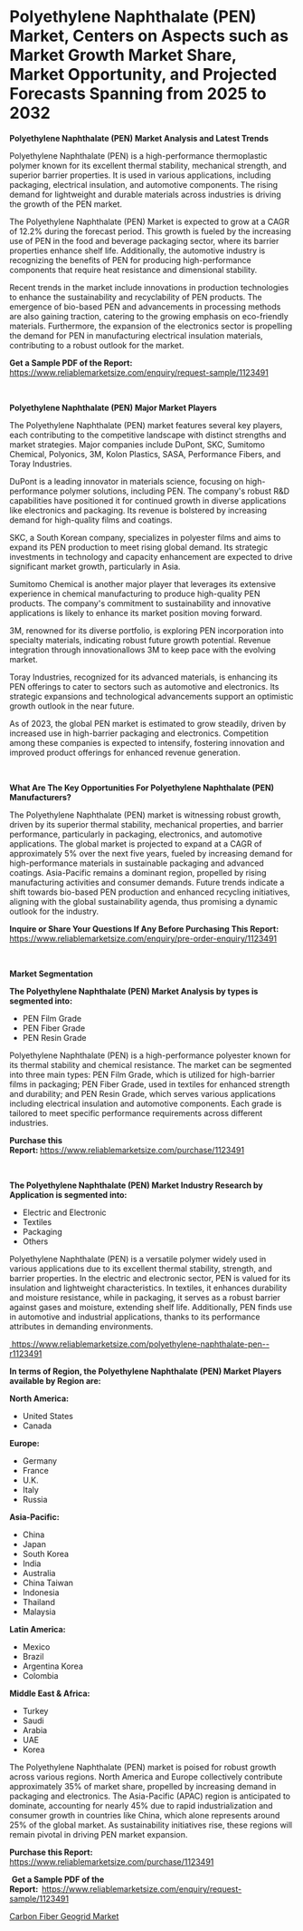 <p><h1>Polyethylene Naphthalate (PEN) Market, Centers on Aspects such as Market Growth Market Share, Market Opportunity, and Projected Forecasts Spanning from 2025 to 2032</h1></p><p><strong>Polyethylene Naphthalate (PEN) Market Analysis and Latest Trends</strong></p>
<p><p>Polyethylene Naphthalate (PEN) is a high-performance thermoplastic polymer known for its excellent thermal stability, mechanical strength, and superior barrier properties. It is used in various applications, including packaging, electrical insulation, and automotive components. The rising demand for lightweight and durable materials across industries is driving the growth of the PEN market.</p><p>The Polyethylene Naphthalate (PEN) Market is expected to grow at a CAGR of 12.2% during the forecast period. This growth is fueled by the increasing use of PEN in the food and beverage packaging sector, where its barrier properties enhance shelf life. Additionally, the automotive industry is recognizing the benefits of PEN for producing high-performance components that require heat resistance and dimensional stability.</p><p>Recent trends in the market include innovations in production technologies to enhance the sustainability and recyclability of PEN products. The emergence of bio-based PEN and advancements in processing methods are also gaining traction, catering to the growing emphasis on eco-friendly materials. Furthermore, the expansion of the electronics sector is propelling the demand for PEN in manufacturing electrical insulation materials, contributing to a robust outlook for the market.</p></p>
<p><strong>Get a Sample PDF of the Report:&nbsp;</strong> <a href="https://www.reliablemarketsize.com/enquiry/request-sample/1123491?utm_campaign=2946&utm_medium=2&utm_source=Github&utm_content=ia&utm_term=04042025&utm_id=polyethylene-naphthalate-pen">https://www.reliablemarketsize.com/enquiry/request-sample/1123491</a></p>
<p>&nbsp;</p>
<p><strong>Polyethylene Naphthalate (PEN) Major Market Players</strong></p>
<p><p>The Polyethylene Naphthalate (PEN) market features several key players, each contributing to the competitive landscape with distinct strengths and market strategies. Major companies include DuPont, SKC, Sumitomo Chemical, Polyonics, 3M, Kolon Plastics, SASA, Performance Fibers, and Toray Industries.</p><p>DuPont is a leading innovator in materials science, focusing on high-performance polymer solutions, including PEN. The company's robust R&D capabilities have positioned it for continued growth in diverse applications like electronics and packaging. Its revenue is bolstered by increasing demand for high-quality films and coatings.</p><p>SKC, a South Korean company, specializes in polyester films and aims to expand its PEN production to meet rising global demand. Its strategic investments in technology and capacity enhancement are expected to drive significant market growth, particularly in Asia.</p><p>Sumitomo Chemical is another major player that leverages its extensive experience in chemical manufacturing to produce high-quality PEN products. The company's commitment to sustainability and innovative applications is likely to enhance its market position moving forward.</p><p>3M, renowned for its diverse portfolio, is exploring PEN incorporation into specialty materials, indicating robust future growth potential. Revenue integration through innovationallows 3M to keep pace with the evolving market.</p><p>Toray Industries, recognized for its advanced materials, is enhancing its PEN offerings to cater to sectors such as automotive and electronics. Its strategic expansions and technological advancements support an optimistic growth outlook in the near future.</p><p>As of 2023, the global PEN market is estimated to grow steadily, driven by increased use in high-barrier packaging and electronics. Competition among these companies is expected to intensify, fostering innovation and improved product offerings for enhanced revenue generation.</p></p>
<p>&nbsp;</p>
<p><strong>What Are The Key Opportunities For Polyethylene Naphthalate (PEN) Manufacturers?</strong></p>
<p><p>The Polyethylene Naphthalate (PEN) market is witnessing robust growth, driven by its superior thermal stability, mechanical properties, and barrier performance, particularly in packaging, electronics, and automotive applications. The global market is projected to expand at a CAGR of approximately 5% over the next five years, fueled by increasing demand for high-performance materials in sustainable packaging and advanced coatings. Asia-Pacific remains a dominant region, propelled by rising manufacturing activities and consumer demands. Future trends indicate a shift towards bio-based PEN production and enhanced recycling initiatives, aligning with the global sustainability agenda, thus promising a dynamic outlook for the industry.</p></p>
<p><strong>Inquire or Share Your Questions If Any Before Purchasing This Report:</strong> <a href="https://www.reliablemarketsize.com/enquiry/pre-order-enquiry/1123491?utm_campaign=2946&utm_medium=2&utm_source=Github&utm_content=ia&utm_term=04042025&utm_id=polyethylene-naphthalate-pen">https://www.reliablemarketsize.com/enquiry/pre-order-enquiry/1123491</a></p>
<p>&nbsp;</p>
<p><strong>Market Segmentation</strong></p>
<p><strong>The Polyethylene Naphthalate (PEN) Market Analysis by types is segmented into:</strong></p>
<p><ul><li>PEN Film Grade</li><li>PEN Fiber Grade</li><li>PEN Resin Grade</li></ul></p>
<p><p>Polyethylene Naphthalate (PEN) is a high-performance polyester known for its thermal stability and chemical resistance. The market can be segmented into three main types: PEN Film Grade, which is utilized for high-barrier films in packaging; PEN Fiber Grade, used in textiles for enhanced strength and durability; and PEN Resin Grade, which serves various applications including electrical insulation and automotive components. Each grade is tailored to meet specific performance requirements across different industries.</p></p>
<p><strong>Purchase this Report:&nbsp;</strong><a href="https://www.reliablemarketsize.com/purchase/1123491?utm_campaign=2946&utm_medium=2&utm_source=Github&utm_content=ia&utm_term=04042025&utm_id=polyethylene-naphthalate-pen">https://www.reliablemarketsize.com/purchase/1123491</a></p>
<p>&nbsp;</p>
<p><strong>The Polyethylene Naphthalate (PEN) Market Industry Research by Application is segmented into:</strong></p>
<p><ul><li>Electric and Electronic</li><li>Textiles</li><li>Packaging</li><li>Others</li></ul></p>
<p><p>Polyethylene Naphthalate (PEN) is a versatile polymer widely used in various applications due to its excellent thermal stability, strength, and barrier properties. In the electric and electronic sector, PEN is valued for its insulation and lightweight characteristics. In textiles, it enhances durability and moisture resistance, while in packaging, it serves as a robust barrier against gases and moisture, extending shelf life. Additionally, PEN finds use in automotive and industrial applications, thanks to its performance attributes in demanding environments.</p></p>
<p><a href="https://www.reliablemarketsize.com/polyethylene-naphthalate-pen--r1123491?utm_campaign=2946&utm_medium=2&utm_source=Github&utm_content=ia&utm_term=04042025&utm_id=polyethylene-naphthalate-pen">&nbsp;https://www.reliablemarketsize.com/polyethylene-naphthalate-pen--r1123491</a></p>
<p><strong>In terms of Region, the Polyethylene Naphthalate (PEN) Market Players available by Region are:</strong></p>
<p>
    <p> <strong> North America: </strong>
        <ul>
            <li>United States</li>
            <li>Canada</li>
        </ul>
        </p> 
    <p> <strong> Europe: </strong>
        <ul>
            <li>Germany</li>
            <li>France</li>
            <li>U.K.</li>
            <li>Italy</li>
            <li>Russia</li>
        </ul>
        </p> 
    <p> <strong> Asia-Pacific: </strong>
        <ul>
            <li>China</li>
            <li>Japan</li>
            <li>South Korea</li>
            <li>India</li>
            <li>Australia</li>
            <li>China Taiwan</li>
            <li>Indonesia</li>
            <li>Thailand</li>
            <li>Malaysia</li>
        </ul>
        </p> 
    <p> <strong> Latin America: </strong>
        <ul>
            <li>Mexico</li>
            <li>Brazil</li>
            <li>Argentina Korea</li>
            <li>Colombia</li>
        </ul>
        </p> 
    <p> <strong> Middle East & Africa: </strong>
        <ul>
            <li>Turkey</li>
            <li>Saudi</li>
            <li>Arabia</li>
            <li>UAE</li>
            <li>Korea</li>
        </ul>
    </p>
    </p>
<p><p>The Polyethylene Naphthalate (PEN) market is poised for robust growth across various regions. North America and Europe collectively contribute approximately 35% of market share, propelled by increasing demand in packaging and electronics. The Asia-Pacific (APAC) region is anticipated to dominate, accounting for nearly 45% due to rapid industrialization and consumer growth in countries like China, which alone represents around 25% of the global market. As sustainability initiatives rise, these regions will remain pivotal in driving PEN market expansion.</p></p>
<p><strong>Purchase this Report: </strong><a href="https://www.reliablemarketsize.com/purchase/1123491?utm_campaign=2946&utm_medium=2&utm_source=Github&utm_content=ia&utm_term=04042025&utm_id=polyethylene-naphthalate-pen">https://www.reliablemarketsize.com/purchase/1123491</a></p>
<p>&nbsp;<strong>Get a Sample PDF of the Report:&nbsp;&nbsp;</strong><a href="https://www.reliablemarketsize.com/enquiry/request-sample/1123491?utm_campaign=2946&utm_medium=2&utm_source=Github&utm_content=ia&utm_term=04042025&utm_id=polyethylene-naphthalate-pen">https://www.reliablemarketsize.com/enquiry/request-sample/1123491</a></p>
<p><strong></strong></p>
<p><p><a href="https://github.com/jenithschijf/Market-Research-Report-List-1/blob/main/carbon-fiber-geogrid-market.md?utm_campaign=2946&utm_medium=2&utm_source=Github&utm_content=ia&utm_term=04042025&utm_id=polyethylene-naphthalate-pen">Carbon Fiber Geogrid Market</a></p></p>